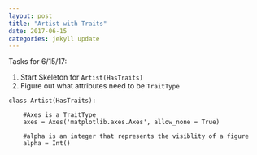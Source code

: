 ```yaml
---
layout: post
title: "Artist with Traits"
date: 2017-06-15
categories: jekyll update
---
```


Tasks for 6/15/17:
1. Start Skeleton for `Artist(HasTraits)`
2. Figure out what attributes need to be `TraitType`

~~~
class Artist(HasTraits):

    #Axes is a TraitType
    axes = Axes('matplotlib.axes.Axes', allow_none = True)

    #alpha is an integer that represents the visiblity of a figure
    alpha = Int()
~~~
